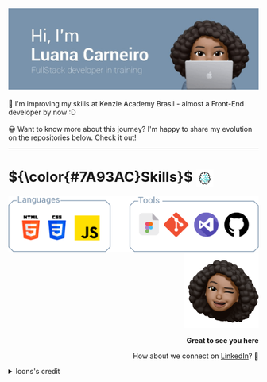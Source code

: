 <picture>
 <img src="https://raw.githubusercontent.com/Luhmaria/Luhmaria/main/header-gif-updated.gif">
</picture>
<br></br>
🚀 I'm improving my skills at Kenzie Academy Brasil - almost a Front-End developer by now :D
<br></br>
😀 Want to know more about this journey? I'm happy to share my evolution on the repositories below. Check it out!
<hr></hr>
<h1> ${\color{#7A93AC}Skills}$ <picture> <img align="center" height="35" src="https://raw.githubusercontent.com/Luhmaria/Luhmaria/main/brain-unscreen.gif"></picture> </h1>
<picture>
 <img src="https://raw.githubusercontent.com/Luhmaria/Luhmaria/main/skills.png">
</picture>
<!-
![Anurag's GitHub stats](https://github-readme-stats.vercel.app/api?username=Luhmaria&show_icons=true&theme=transparent)
[![Top Langs](https://github-readme-stats.vercel.app/api/top-langs/?username=Luhmaria&theme=transparent)](https://github.com/anuraghazra/github-readme-stats)
-->
<div align="right" >
 <picture>
  <img width="150" height="150" src="https://raw.githubusercontent.com/Luhmaria/Luhmaria/main/memoji.png">
 </picture>
 <p><strong>Great to see you here</strong></p>
 <p>How about we connect on <a align="center" href="https://www.linkedin.com/in/luanamariacarneiro/">LinkedIn</a>? 💙 </p>
</div>
<details>
  <summary>Icons's credit</summary>
 <a  href="https://www.flaticon.com/free-icons/visual-studio" title="visual studio icons">Visual studio icons created by Freepik - Flaticon</a>
 <br/>
 <a  href="https://www.flaticon.com/free-icons/figma" title="figma icons">Figma icons created by pancaza - Flaticon</a>
 <br/>
 <a  href="https://www.flaticon.com/free-animated-icons/brain" title="brain animated icons">Brain animated icons created by Freepik - Flaticon</a>
</details>

